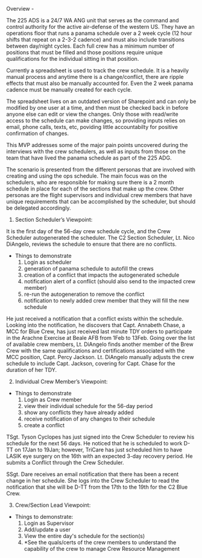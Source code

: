 Overview - 

The 225 ADS is a 24/7 WA ANG unit that serves as the command and control authority for the active air-defense of the western US. They have an operations floor that runs a panama schedule over a 2 week cycle (12 hour shifts that repeat on a 2-3-2 cadence) and must also include transitions between day/night cycles.  Each full crew has a minimum number of positions that must be filled and those positions require unique qualifications for the individual sitting in that position.

Currently a spreadsheet is used to track the crew schedule. It is a heavily manual process and anytime there is a change/conflict, there are ripple effects that must also be manually accounted for. Even the 2 week panama cadence must be manually created for each cycle.

The spreadsheet lives on an outdated version of Sharepoint and can only be modified by one user at a time, and then must be checked back in before anyone else can edit or view the changes. Only those with read/write access to the schedule can make changes, so providing inputs relies on email, phone calls, texts, etc, poviding little accountabilty for positive confirmation of changes.

This MVP addresses some of the major pain points uncovered during the interviews with the crew schedulers, as well as inputs from those on the team that have lived the panama schedule as part of the 225 ADG.

The scenario is presented from the different personas that are involved with creating and using the ops schedule.  The main focus was on the schedulers, who are responsible for making sure there is a 2 month schedule in place for each of the sections that make up the crew.  Other personas are the flight supervisors and individual crew members that have unique requirements that can be accomplished by the scheduler, but should be delegated accordingly.

1. Section Scheduler’s Viewpoint:

It is the first day of the 56-day crew schedule cycle, and the Crew Scheduler autogenerated the scheduler. The C2 Section Scheduler, Lt. Nico DiAngelo, reviews the schedule to ensure that there are no conflicts.
- Things to demonstrate
  1. Login as scheduler
  2. generation of panama schedule to autofill the crews
  2. creation of a conflict that impacts the autogenerated schedule
  3. notification alert of a conflict (should also send to the impacted crew member)
  4. re-run the autogeneration to remove the conflict
  5. notification to newly added crew member that they will fill the new schedule

He just received a notification that a conflict exists within the schedule. Looking into the notification, he discovers that Capt. Annabeth Chase, a MCC for Blue Crew, has just received last minute TDY orders to participate in the Arachne Exercise at Beale AFB from 1Feb to 13Feb. Going over the list of available crew members, Lt. DiAngelo finds another member of the Brew Crew with the same qualifications and certifications associated with the MCC position, Capt. Percy Jackson. Lt. DiAngelo manually adjusts the crew schedule to include Capt. Jackson, covering for Capt. Chase for the duration of her TDY.

2. Individual Crew Member’s Viewpoint:
- Things to demonstrate
  1. Login as Crew member
  2. view their individual schedule for the 56-day period
  3. show any conflicts they have already added
  4. receive notification of any changes to their schedule
  5. create a conflict

TSgt. Tyson Cyclopes has just signed into the Crew Scheduler to review his schedule for the next 56 days. He noticed that he is scheduled to work D-TT on 17Jan to 19Jan; however, TriCare has just scheduled him to have LASIK eye surgery on the 16th with an expected 3-day recovery period. He submits a Conflict through the Crew Scheduler.

SSgt. Dare receives an email notification that there has been a recent change in her schedule. She logs into the Crew Scheduler to read the notification that she will be D-TT from the 17th to the 19th for the C2 Blue Crew.

3. Crew/Section Lead Viewpoint:
- Things to demonstrate:
  1. Login as Supervisor
  2. Add/update a user
  3. View the entire day's schedule for the section(s)
  4. *See the quals/certs of the crew members to understand the capability of the crew to manage Crew Resource Management
  

